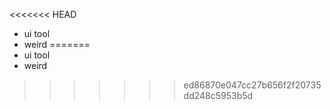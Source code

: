 <<<<<<< HEAD
- ui tool
- weird
=======
- ui tool
- weird
>>>>>>> ed86870e047cc27b656f2f20735dd248c5953b5d
